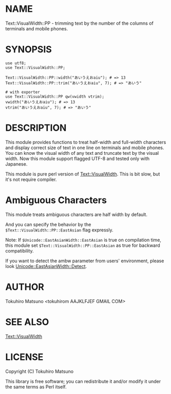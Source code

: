 # NAME

Text::VisualWidth::PP - trimming text by the number of the columns of terminals and mobile phones.

# SYNOPSIS

    use utf8;
    use Text::VisualWidth::PP;

    Text::VisualWidth::PP::width("あいうえおaiu"); # => 13
    Text::VisualWidth::PP::trim("あいうえおaiu", 7); # => "あいう"

    # with exporter
    use Text::VisualWidth::PP qw(vwidth vtrim);
    vwidth("あいうえおaiu"); # => 13
    vtrim("あいうえおaiu", 7); # => "あいう"

# DESCRIPTION

This module provides functions to treat half-width and full-width characters and display correct size of text in one line on terminals and mobile phones. You can know the visual width of any text and truncate text by the visual width. Now this module support flagged UTF-8 and tested only with Japanese.

This module is pure perl version of [Text::VisualWidth](https://metacpan.org/pod/Text%3A%3AVisualWidth). This is bit slow, but it's not require compiler.

# Ambiguous Characters

This module treats ambiguous characters are half width by default.

And you can specify the behavior by the `$Text::VisualWidth::PP::EastAsian` flag expressly.

Note: If `$Unicode::EastAsianWidth::EastAsian` is true on compilation time, this module set `$Text::VisualWidth::PP::EastAsian` as true for backward compatibility.

If you want to detect the ambw parameter from users' environment, please look [Unicode::EastAsianWidth::Detect](https://metacpan.org/pod/Unicode%3A%3AEastAsianWidth%3A%3ADetect).

# AUTHOR

Tokuhiro Matsuno &lt;tokuhirom AAJKLFJEF GMAIL COM>

# SEE ALSO

[Text::VisualWidth](https://metacpan.org/pod/Text%3A%3AVisualWidth)

# LICENSE

Copyright (C) Tokuhiro Matsuno

This library is free software; you can redistribute it and/or modify
it under the same terms as Perl itself.
